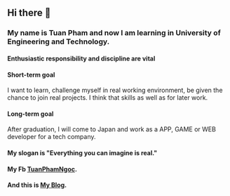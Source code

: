 ## **Hi there** 👋

### My name is Tuan Pham and now I am learning in University of Engineering and Technology.
#### Enthusiastic responsibility and discipline are vital
#### Short-term goal 
I want to learn, challenge myself in real working environment, be given the chance to join real projects.
I think that skills as well as for later work.
#### Long-term goal 
After graduation, I will come to Japan and work as a APP, GAME or WEB developer for a tech company.

#### My slogan is "Everything you can imagine is real."
#### My Fb  [TuanPhamNgoc](https://www.facebook.com/LeoPham.1504/).
#### And this is [My Blog](https://phamngoctuan0110.blogspot.com/).
